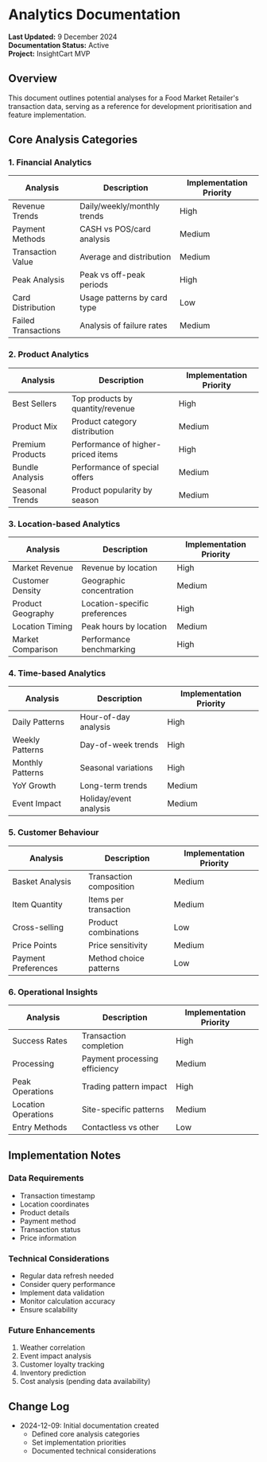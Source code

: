 # Analytics Documentation

**Last Updated:** 9 December 2024  
**Documentation Status:** Active  
**Project:** InsightCart MVP

## Overview
This document outlines potential analyses for a Food Market Retailer's transaction data, serving as a reference for development prioritisation and feature implementation.

## Core Analysis Categories

### 1. Financial Analytics

| Analysis | Description | Implementation Priority |
|----------|-------------|------------------------|
| Revenue Trends | Daily/weekly/monthly trends | High |
| Payment Methods | CASH vs POS/card analysis | Medium |
| Transaction Value | Average and distribution | Medium |
| Peak Analysis | Peak vs off-peak periods | High |
| Card Distribution | Usage patterns by card type | Low |
| Failed Transactions | Analysis of failure rates | Medium |

### 2. Product Analytics

| Analysis | Description | Implementation Priority |
|----------|-------------|------------------------|
| Best Sellers | Top products by quantity/revenue | High |
| Product Mix | Product category distribution | Medium |
| Premium Products | Performance of higher-priced items | High |
| Bundle Analysis | Performance of special offers | Medium |
| Seasonal Trends | Product popularity by season | Medium |

### 3. Location-based Analytics

| Analysis | Description | Implementation Priority |
|----------|-------------|------------------------|
| Market Revenue | Revenue by location | High |
| Customer Density | Geographic concentration | Medium |
| Product Geography | Location-specific preferences | High |
| Location Timing | Peak hours by location | Medium |
| Market Comparison | Performance benchmarking | High |

### 4. Time-based Analytics

| Analysis | Description | Implementation Priority |
|----------|-------------|------------------------|
| Daily Patterns | Hour-of-day analysis | High |
| Weekly Patterns | Day-of-week trends | High |
| Monthly Patterns | Seasonal variations | High |
| YoY Growth | Long-term trends | Medium |
| Event Impact | Holiday/event analysis | Medium |

### 5. Customer Behaviour

| Analysis | Description | Implementation Priority |
|----------|-------------|------------------------|
| Basket Analysis | Transaction composition | Medium |
| Item Quantity | Items per transaction | Medium |
| Cross-selling | Product combinations | Low |
| Price Points | Price sensitivity | Medium |
| Payment Preferences | Method choice patterns | Low |

### 6. Operational Insights

| Analysis | Description | Implementation Priority |
|----------|-------------|------------------------|
| Success Rates | Transaction completion | High |
| Processing | Payment processing efficiency | Medium |
| Peak Operations | Trading pattern impact | High |
| Location Operations | Site-specific patterns | Medium |
| Entry Methods | Contactless vs other | Low |

## Implementation Notes

### Data Requirements
- Transaction timestamp
- Location coordinates
- Product details
- Payment method
- Transaction status
- Price information

### Technical Considerations
- Regular data refresh needed
- Consider query performance
- Implement data validation
- Monitor calculation accuracy
- Ensure scalability

### Future Enhancements
1. Weather correlation
2. Event impact analysis
3. Customer loyalty tracking
4. Inventory prediction
5. Cost analysis (pending data availability)

## Change Log
- 2024-12-09: Initial documentation created
  - Defined core analysis categories
  - Set implementation priorities
  - Documented technical considerations